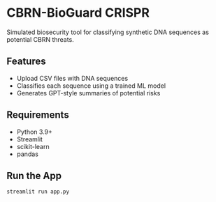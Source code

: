 # CBRN-BioGuard CRISPR

Simulated biosecurity tool for classifying synthetic DNA sequences as potential CBRN threats.

## Features
- Upload CSV files with DNA sequences
- Classifies each sequence using a trained ML model
- Generates GPT-style summaries of potential risks

## Requirements
- Python 3.9+
- Streamlit
- scikit-learn
- pandas

## Run the App
```bash
streamlit run app.py

